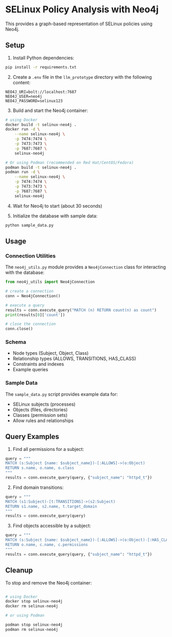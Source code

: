# SELinux Policy Analysis with Neo4j

This provides a graph-based representation of SELinux policies using Neo4j.

## Setup

1. Install Python dependencies:

```bash
pip install -r requirements.txt
```

2. Create a `.env` file in the `llm_prototype` directory with the following content:
```
NEO4J_URI=bolt://localhost:7687
NEO4J_USER=neo4j
NEO4J_PASSWORD=selinux123
```

3. Build and start the Neo4j container:

```bash
# using Docker
docker build -t selinux-neo4j .
docker run -d \
    --name selinux-neo4j \
    -p 7474:7474 \
    -p 7473:7473 \
    -p 7687:7687 \
    selinux-neo4j

# Or using Podman (recommended on Red Hat/CentOS/Fedora)
podman build -t selinux-neo4j .
podman run -d \
    --name selinux-neo4j \
    -p 7474:7474 \
    -p 7473:7473 \
    -p 7687:7687 \
    selinux-neo4j
```

4. Wait for Neo4j to start (about 30 seconds)

5. Initialize the database with sample data:


```bash
python sample_data.py
```

## Usage

### Connection Utilities

The `neo4j_utils.py` module provides a `Neo4jConnection` class for interacting with the database:

```python
from neo4j_utils import Neo4jConnection

# create a connection
conn = Neo4jConnection()

# execute a query
results = conn.execute_query("MATCH (n) RETURN count(n) as count")
print(results[0]['count'])

# close the connection
conn.close()
```

### Schema

- Node types (Subject, Object, Class)
- Relationship types (ALLOWS, TRANSITIONS, HAS_CLASS)
- Constraints and indexes
- Example queries

### Sample Data

The `sample_data.py` script provides example data for:

- SELinux subjects (processes)
- Objects (files, directories)
- Classes (permission sets)
- Allow rules and relationships

## Query Examples

1. Find all permissions for a subject:

```python
query = """
MATCH (s:Subject {name: $subject_name})-[:ALLOWS]->(o:Object)
RETURN s.name, o.name, o.class
"""
results = conn.execute_query(query, {"subject_name": "httpd_t"})
```

2. Find domain transitions:

```python
query = """
MATCH (s1:Subject)-[t:TRANSITIONS]->(s2:Subject)
RETURN s1.name, s2.name, t.target_domain
"""
results = conn.execute_query(query)
```

3. Find objects accessible by a subject:

```python
query = """
MATCH (s:Subject {name: $subject_name})-[:ALLOWS]->(o:Object)-[:HAS_CLASS]->(c:Class)
RETURN o.name, c.name, c.permissions
"""
results = conn.execute_query(query, {"subject_name": "httpd_t"})
```

## Cleanup

To stop and remove the Neo4j container:

```bash

# using Docker
docker stop selinux-neo4j
docker rm selinux-neo4j

# or using Podman

podman stop selinux-neo4j
podman rm selinux-neo4j
``` 